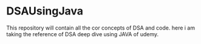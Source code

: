 # DSAUsingJava
This repository will contain all the cor concepts of DSA and code. here i am taking the reference of DSA deep dive using JAVA of udemy.
